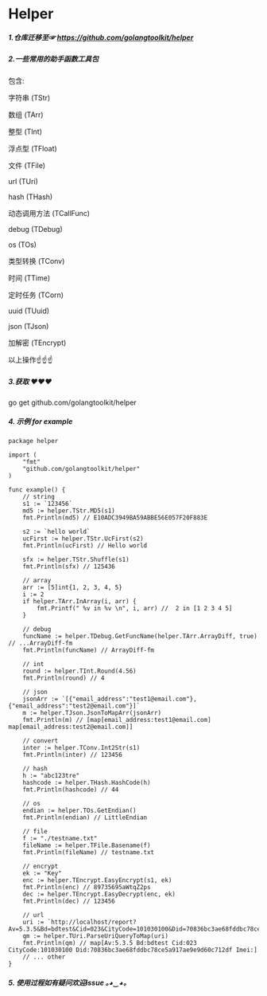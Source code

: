 # Helper
##### 1.仓库迁移至☞ https://github.com/golangtoolkit/helper


##### 2.一些常用的助手函数工具包
包含: 

字符串 (TStr)

数组 (TArr)

整型 (TInt)

浮点型 (TFloat)

文件 (TFile)

url (TUri)

hash (THash)

动态调用方法 (TCallFunc)

debug (TDebug)

os (TOs)

类型转换 (TConv)

时间 (TTime)

定时任务 (TCorn)

uuid (TUuid)

json (TJson)

加解密 (TEncrypt)

以上操作☝☝☝

##### 3.获取 ❤❤❤

go get github.com/golangtoolkit/helper

##### 4. 示例 for example 

```Golang
package helper

import (
	"fmt"
	"github.com/golangtoolkit/helper"
)

func example() {
	// string
	s1 := `123456`
	md5 := helper.TStr.MD5(s1)
	fmt.Println(md5) // E10ADC3949BA59ABBE56E057F20F883E

	s2 := `hello world`
	ucFirst := helper.TStr.UcFirst(s2)
	fmt.Println(ucFirst) // Hello world

	sfx := helper.TStr.Shuffle(s1)
	fmt.Println(sfx) // 125436

	// array
	arr := [5]int{1, 2, 3, 4, 5}
	i := 2
	if helper.TArr.InArray(i, arr) {
		fmt.Printf(" %v in %v \n", i, arr) //  2 in [1 2 3 4 5]
	}

	// debug
	funcName := helper.TDebug.GetFuncName(helper.TArr.ArrayDiff, true) // ...ArrayDiff-fm
	fmt.Println(funcName) // ArrayDiff-fm

	// int
	round := helper.TInt.Round(4.56)
	fmt.Println(round) // 4

	// json
	jsonArr := `[{"email_address":"test1@email.com"},{"email_address":"test2@email.com"}]`
	m := helper.TJson.JsonToMapArr(jsonArr)
	fmt.Println(m) // [map[email_address:test1@email.com] map[email_address:test2@email.com]]

	// convert
	inter := helper.TConv.Int2Str(s1)
	fmt.Println(inter) // 123456

	// hash
	h := "abc123tre"
	hashcode := helper.THash.HashCode(h)
	fmt.Println(hashcode) // 44 

	// os
	endian := helper.TOs.GetEndian()
	fmt.Println(endian) // LittleEndian

	// file
	f := "./testname.txt"
	fileName := helper.TFile.Basename(f)
	fmt.Println(fileName) // testname.txt

	// encrypt
	ek := "Key"
	enc := helper.TEncrypt.EasyEncrypt(s1, ek)
	fmt.Println(enc) // 89735695aWtqZ2ps
	dec := helper.TEncrypt.EasyDecrypt(enc, ek)
	fmt.Println(dec) // 123456

	// url
	uri := `http://localhost/report?Av=5.3.5&Bd=bdtest&Cid=023&CityCode=101030100&Did=70836bc3ae68fddbc78ce5a917ae9e9d60c712df&Imei=`
	qm := helper.TUri.ParseUriQueryToMap(uri)
	fmt.Println(qm) // map[Av:5.3.5 Bd:bdtest Cid:023 CityCode:101030100 Did:70836bc3ae68fddbc78ce5a917ae9e9d60c712df Imei:]
	// ... other
}
```

##### 5. 使用过程如有疑问欢迎issue ｡◕‿◕｡

